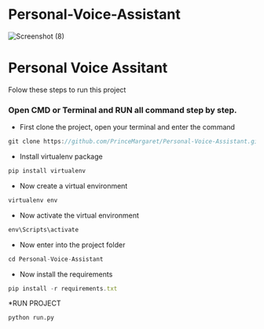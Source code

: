 # Personal-Voice-Assistant

![Screenshot (8)](https://user-images.githubusercontent.com/56151722/94779086-f5216c80-03e3-11eb-83bf-cf6812be2310.png)
# Personal Voice Assitant
 
Folow these steps to run this project 
### Open CMD or Terminal and RUN all command step by step.

* First clone the project, open your terminal and enter the command

```javascript
git clone https://github.com/PrinceMargaret/Personal-Voice-Assistant.git
```
* Install virtualenv package
```javascript
pip install virtualenv
```

* Now create a virtual environment
```javascript
virtualenv env
```
* Now activate the virtual environment
```javascript
env\Scripts\activate
```
* Now enter into the project folder
```javascript
cd Personal-Voice-Assistant
```
* Now install the requirements 
```javascript
pip install -r requirements.txt
```


*RUN PROJECT
```
python run.py
```




